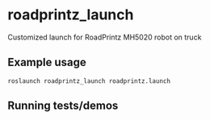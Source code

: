 # roadprintz_launch

Customized launch for RoadPrintz MH5020 robot on truck

## Example usage
`roslaunch roadprintz_launch roadprintz.launch`

## Running tests/demos
    
